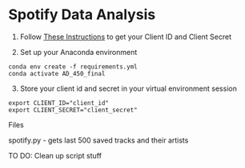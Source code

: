 # Spotify Data Analysis

1. Follow [These Instructions](https://developer.spotify.com/documentation/web-api/tutorials/getting-started) to get your Client ID and Client Secret

2. Set up your Anaconda environment

```{python}
conda env create -f requirements.yml
conda activate AD_450_final
```

3. Store your client id and secret in your virtual environment session

```{python}
export CLIENT_ID="client_id"
export CLIENT_SECRET="client_secret"
```

Files

spotify.py - gets last 500 saved tracks and their artists

TO DO: Clean up script stuff
